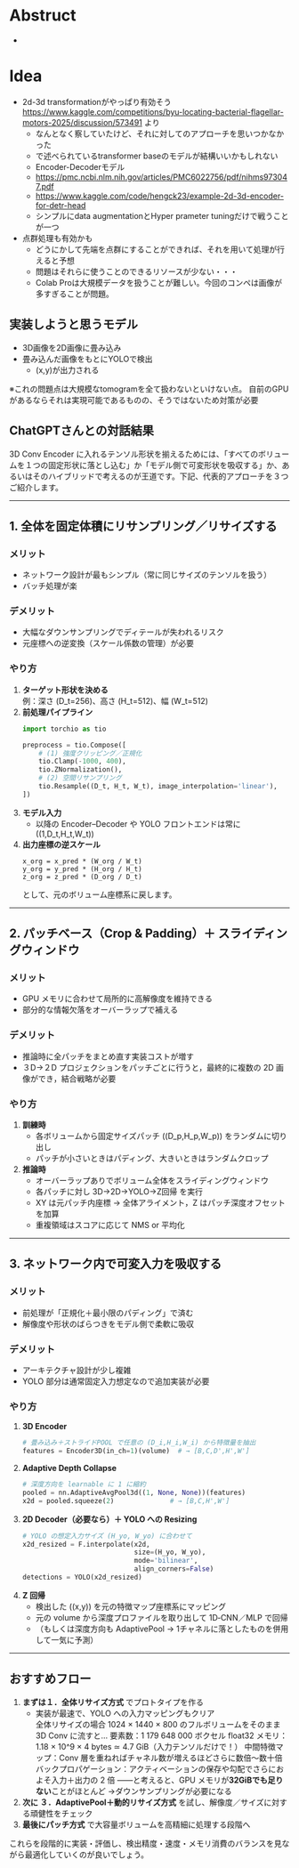 # Abstruct

- 

# Idea
- 2d-3d transformationがやっぱり有効そう https://www.kaggle.com/competitions/byu-locating-bacterial-flagellar-motors-2025/discussion/573491 より
    - なんとなく察していたけど、それに対してのアプローチを思いつかなかった
    - で述べられているtransformer baseのモデルが結構いいかもしれない
    - Encoder-Decoderモデル
    - https://pmc.ncbi.nlm.nih.gov/articles/PMC6022756/pdf/nihms973047.pdf
    - https://www.kaggle.com/code/hengck23/example-2d-3d-encoder-for-detr-head
    - シンプルにdata augmentationとHyper prameter tuningだけで戦うことが一つ
- 点群処理も有効かも
    - どうにかして先端を点群にすることができれば、それを用いて処理が行えると予想
    - 問題はそれらに使うことのできるリソースが少ない・・・
    - Colab Proは大規模データを扱うことが難しい。今回のコンペは画像が多すぎることが問題。

## 実装しようと思うモデル
- 3D画像を2D画像に畳み込み
- 畳み込んだ画像をもとにYOLOで検出
   - (x,y)が出力される

※これの問題点は大規模なtomogramを全て扱わないといけない点。
自前のGPUがあるならそれは実現可能であるものの、そうではないため対策が必要

## ChatGPTさんとの対話結果

3D Conv Encoder に入れるテンソル形状を揃えるためには、「すべてのボリュームを１つの固定形状に落とし込む」か「モデル側で可変形状を吸収する」か、あるいはそのハイブリッドで考えるのが王道です。下記、代表的アプローチを３つご紹介します。

---

## 1. 全体を固定体積にリサンプリング／リサイズする

### メリット
- ネットワーク設計が最もシンプル（常に同じサイズのテンソルを扱う）
- バッチ処理が楽

### デメリット
- 大幅なダウンサンプリングでディテールが失われるリスク
- 元座標への逆変換（スケール係数の管理）が必要

### やり方
1. **ターゲット形状を決める**  
   例：深さ \(D_t=256\)、高さ \(H_t=512\)、幅 \(W_t=512\)  
2. **前処理パイプライン**  
   ```python
   import torchio as tio

   preprocess = tio.Compose([
       # (1) 強度クリッピング／正規化
       tio.Clamp(-1000, 400),
       tio.ZNormalization(),
       # (2) 空間リサンプリング
       tio.Resample((D_t, H_t, W_t), image_interpolation='linear'),
   ])
   ```
3. **モデル入力**  
   - 以降の Encoder–Decoder や YOLO フロントエンドは常に \((1,D_t,H_t,W_t)\)  
4. **出力座標の逆スケール**  
   ```text
   x_org = x_pred * (W_org / W_t)
   y_org = y_pred * (H_org / H_t)
   z_org = z_pred * (D_org / D_t)
   ```
   として、元のボリューム座標系に戻します。

---

## 2. パッチベース（Crop & Padding）＋ スライディングウィンドウ

### メリット
- GPU メモリに合わせて局所的に高解像度を維持できる
- 部分的な情報欠落をオーバーラップで補える

### デメリット
- 推論時に全パッチをまとめ直す実装コストが増す
- ３D→２D プロジェクションをパッチごとに行うと，最終的に複数の 2D 画像ができ，結合戦略が必要

### やり方
1. **訓練時**  
   - 各ボリュームから固定サイズパッチ \((D_p,H_p,W_p)\) をランダムに切り出し  
   - パッチが小さいときはパディング、大きいときはランダムクロップ  
2. **推論時**  
   - オーバーラップありでボリューム全体をスライディングウィンドウ  
   - 各パッチに対し 3D→2D→YOLO→Z回帰 を実行  
   - XY は元パッチ内座標 → 全体アライメント，Z はパッチ深度オフセットを加算  
   - 重複領域はスコアに応じて NMS or 平均化  

---

## 3. ネットワーク内で可変入力を吸収する

### メリット
- 前処理が「正規化＋最小限のパディング」で済む  
- 解像度や形状のばらつきをモデル側で柔軟に吸収  

### デメリット
- アーキテクチャ設計が少し複雑  
- YOLO 部分は通常固定入力想定なので追加実装が必要

### やり方
1. **3D Encoder**  
   ```python
   # 畳み込み＋ストライドPOOL で任意の (D_i,H_i,W_i) から特徴量を抽出
   features = Encoder3D(in_ch=1)(volume)  # → [B,C,D',H',W']
   ```
2. **Adaptive Depth Collapse**  
   ```python
   # 深度方向を learnable に 1 に縮約
   pooled = nn.AdaptiveAvgPool3d((1, None, None))(features)
   x2d = pooled.squeeze(2)              # → [B,C,H',W']
   ```
3. **2D Decoder（必要なら）＋ YOLO への Resizing**  
   ```python
   # YOLO の想定入力サイズ (H_yo, W_yo) に合わせて
   x2d_resized = F.interpolate(x2d,
                               size=(H_yo, W_yo),
                               mode='bilinear',
                               align_corners=False)
   detections = YOLO(x2d_resized)
   ```
4. **Z 回帰**  
   - 検出した \((x,y)\) を元の特徴マップ座標系にマッピング  
   - 元の volume から深度プロファイルを取り出して 1D‐CNN／MLP で回帰  
   - （もしくは深度方向も AdaptivePool → 1チャネルに落としたものを併用して一気に予測）

---

## おすすめフロー

1. **まずは１．全体リサイズ方式** でプロトタイプを作る  
   - 実装が最速で、YOLO への入力マッピングもクリア  
    全体リサイズの場合
    1024 × 1440 × 800 のフルボリュームをそのまま 3D Conv に流すと…
    要素数：1 179 648 000 ボクセル
    float32 メモリ：1.18 × 10^9 × 4 bytes ≃ 4.7 GiB（入力テンソルだけで！）
    中間特徴マップ：Conv 層を重ねればチャネル数が増えるほどさらに数倍～数十倍
    バックプロパゲーション：アクティベーションの保存や勾配でさらにおよそ入力＋出力の 2 倍
    ――と考えると、GPU メモリが**32GiBでも足りない**ことがほとんど
    →ダウンサンプリングが必要になる
2. **次に ３．AdaptivePool＋動的リサイズ方式** を試し、解像度／サイズに対する頑健性をチェック  
3. **最後にパッチ方式** で大容量ボリュームを高精細に処理する段階へ

これらを段階的に実装・評価し、検出精度・速度・メモリ消費のバランスを見ながら最適化していくのが良いでしょう。
